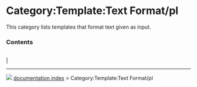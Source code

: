 # Category:Template:Text Format/pl
This category lists templates that format text given as input.

### Contents

|     |     |     |
| --- | --- | --- |
|



---
![](images/Button_right.svg) [documentation index](../README.md) > Category:Template:Text Format/pl
